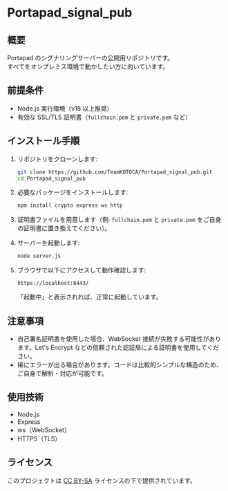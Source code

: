 # Portapad_signal_pub

## 概要

Portapad のシグナリングサーバーの公開用リポジトリです。  
すべてをオンプレミス環境で動かしたい方に向いています。

## 前提条件

- Node.js 実行環境（v18 以上推奨）
- 有効な SSL/TLS 証明書（`fullchain.pem` と `private.pem` など）

## インストール手順

1. リポジトリをクローンします:

    ```bash
    git clone https://github.com/TeamKOTOCA/Portapad_signal_pub.git
    cd Portapad_signal_pub
    ```

2. 必要なパッケージをインストールします:

    ```bash
    npm install crypto express ws http
    ```

3. 証明書ファイルを用意します（例: `fullchain.pem` と `private.pem` をご自身の証明書に置き換えてください）。

4. サーバーを起動します:

    ```bash
    node server.js
    ```

5. ブラウザで以下にアクセスして動作確認します:

    ```
    https://localhost:8443/
    ```

    「起動中」と表示されれば、正常に起動しています。

## 注意事項

- 自己署名証明書を使用した場合、WebSocket 接続が失敗する可能性があります。Let's Encrypt などの信頼された認証局による証明書を使用してください。
- 稀にエラーが出る場合があります。コードは比較的シンプルな構造のため、ご自身で解析・対応が可能です。

## 使用技術

- Node.js
- Express
- ws（WebSocket）
- HTTPS（TLS）

## ライセンス

このプロジェクトは [CC BY-SA](https://creativecommons.org/licenses/by-sa/4.0/deed.ja) ライセンスの下で提供されています。
